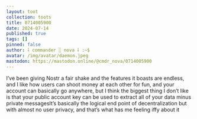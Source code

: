 ```yaml
---
layout: toot
collection: toots
title: 0714005900
date: 2024-07-14
published: true
tags: []
pinned: false
author: ⸸ commander ░ nova ⸸ :~$
avatar: /img/avatar/daemon.jpeg
mastodon: https://mastodon.online/@cmdr_nova/0714005900
---
```


I’ve been giving Nostr a fair shake and the features it boasts are endless, and I like how users can shoot money at each other for fun, and your account can basically go anywhere, but I think the biggest thing I don’t like is that your public account key can be used to extract all of your data minus private messagesIt’s basically the logical end point of decentralization but with almost no user privacy, and that’s what has me feeling iffy about it
